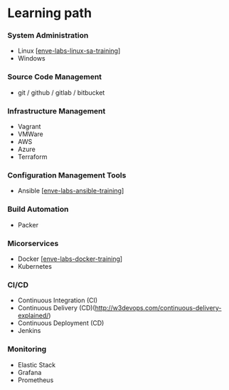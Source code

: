 # Learning path

### System Administration
- Linux [[enve-labs-linux-sa-training]]
- Windows

[enve-labs-linux-sa-training]: https://github.com/envelabs/enve-labs-linux-sa-training

### Source Code Management
- git / github / gitlab / bitbucket

### Infrastructure Management
- Vagrant
- VMWare
- AWS
- Azure
- Terraform

### Configuration Management Tools
- Ansible [[enve-labs-ansible-training]]

[enve-labs-ansible-training]: https://github.com/envelabs/enve-labs-ansible-training
### Build Automation
- Packer

### Micorservices
- Docker [[enve-labs-docker-training]]
- Kubernetes

[enve-labs-docker-training]: https://github.com/envelabs/enve-labs-docker-training

### CI/CD
- Continuous Integration (CI)
- Continuous Delivery (CD)(http://w3devops.com/continuous-delivery-explained/)
- Continuous Deployment (CD)
- Jenkins

### Monitoring
- Elastic Stack
- Grafana
- Prometheus
